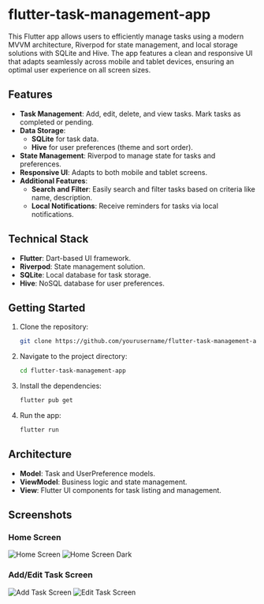 # flutter-task-management-app
This Flutter app allows users to efficiently manage tasks using a modern MVVM architecture, Riverpod for state management, and local storage solutions with SQLite and Hive. The app features a clean and responsive UI that adapts seamlessly across mobile and tablet devices, ensuring an optimal user experience on all screen sizes.

## Features
- **Task Management**: Add, edit, delete, and view tasks. Mark tasks as completed or pending.
- **Data Storage**: 
  - **SQLite** for task data.
  - **Hive** for user preferences (theme and sort order).
- **State Management**: Riverpod to manage state for tasks and preferences.
- **Responsive UI**: Adapts to both mobile and tablet screens.
- **Additional Features**:
  - **Search and Filter**: Easily search and filter tasks based on criteria like name, description.
  - **Local Notifications**: Receive reminders for tasks via local notifications.

## Technical Stack
- **Flutter**: Dart-based UI framework.
- **Riverpod**: State management solution.
- **SQLite**: Local database for task storage.
- **Hive**: NoSQL database for user preferences.

## Getting Started
1. Clone the repository:
   ```bash
   git clone https://github.com/yourusername/flutter-task-management-app.git
   ```
2. Navigate to the project directory:
   ```bash
   cd flutter-task-management-app
   ```
3. Install the dependencies:
   ```bash
   flutter pub get
   ```
4. Run the app:
   ```bash
   flutter run
   ```

## Architecture
- **Model**: Task and UserPreference models.
- **ViewModel**: Business logic and state management.
- **View**: Flutter UI components for task listing and management.

## Screenshots

### Home Screen
![Home Screen](assets/screenshots/home_screen.jpg)
![Home Screen Dark](assets/screenshots/home_screen_dark.jpg)

### Add/Edit Task Screen
![Add Task Screen](assets/screenshots/add_screen_dark.jpg)
![Edit Task Screen](assets/screenshots/edit_screen.jpg)


